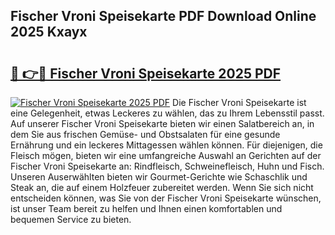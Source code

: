 ## Fischer Vroni Speisekarte PDF Download Online 2025 Kxayx

# <h2><a href="http://gcdeek.nevu.top/?p=Fischer+Vroni+Speisekarte">🔗 👉🔴 Fischer Vroni Speisekarte 2025 PDF</a></h2>

[![Fischer Vroni Speisekarte 2025 PDF](https://i.imgur.com/dBaPXMq.png)](http://gcdeek.nevu.top/?p=Fischer+Vroni+Speisekarte)
Die Fischer Vroni Speisekarte ist eine Gelegenheit, etwas Leckeres zu wählen, das zu Ihrem Lebensstil passt. Auf unserer Fischer Vroni Speisekarte bieten wir einen Salatbereich an, in dem Sie aus frischen Gemüse- und Obstsalaten für eine gesunde Ernährung und ein leckeres Mittagessen wählen können. Für diejenigen, die Fleisch mögen, bieten wir eine umfangreiche Auswahl an Gerichten auf der Fischer Vroni Speisekarte an: Rindfleisch, Schweinefleisch, Huhn und Fisch. Unseren Auserwählten bieten wir Gourmet-Gerichte wie Schaschlik und Steak an, die auf einem Holzfeuer zubereitet werden. Wenn Sie sich nicht entscheiden können, was Sie von der Fischer Vroni Speisekarte wünschen, ist unser Team bereit zu helfen und Ihnen einen komfortablen und bequemen Service zu bieten.
